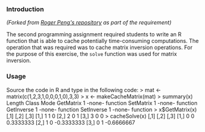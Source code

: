 ### Introduction

*(Forked from [Roger Peng's repository](https://github.com/rdpeng/ProgrammingAssignment2) as part of the requirement)*

The second programming assignment required students to write an R function that is able to cache potentially time-consuming computations. The operation that was required was to cache matrix inversion operations. For the purpose of this exercise, the `solve` function was used for matrix inversion.

### Usage

Source the code in R and type in the following code:
	> mat <- matrix(c(1,2,3,1,0,0,0,1,0),3,3)
	> x <- makeCacheMatrix(mat)
	> summary(x)
	           Length Class  Mode
	GetMatrix  1      -none- function
	SetMatrix  1      -none- function
	GetInverse 1      -none- function
	SetInverse 1      -none- function
	> x$GetMatrix(x)
		[,1] [,2] [,3]
	[1,]    1    1    0
	[2,]    2    0    1
	[3,]    3    0    0
	> cacheSolve(x)
		[,1] [,2] [,3]
	[1,]    0    0    0.3333333
	[2,]    1    0 	  -0.3333333
	[3,]    0    1 	  -0.6666667
